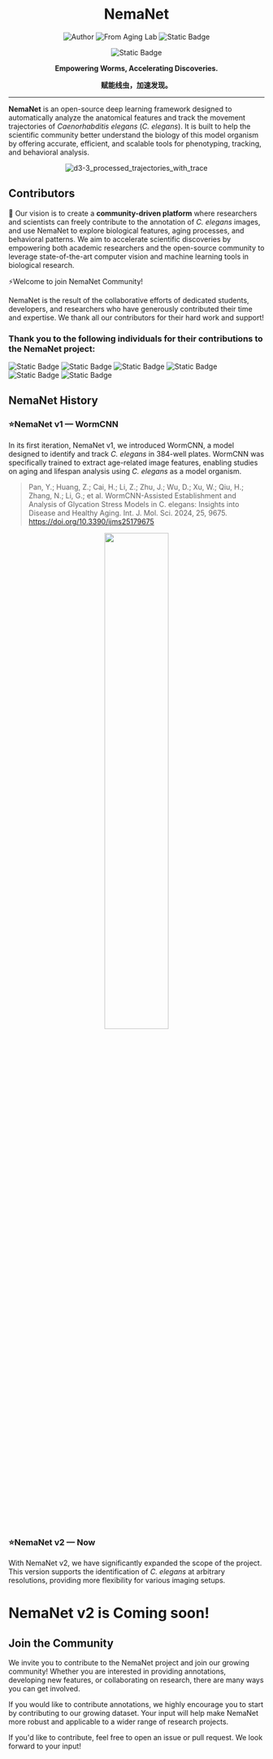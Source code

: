 <h1 align="center">NemaNet</h1>

<p align="center">
  <img src="https://img.shields.io/badge/Author-Yan_Pan-green" alt="Author">
  <img src="https://img.shields.io/badge/From-Aging_Lab--UESTC-blue?style=flat" alt="From Aging Lab">
  <img alt="Static Badge" src="https://img.shields.io/badge/Mail-yanpan%40zohomail.com-red?style=flat">

</p>

<p align="center">
<img alt="Static Badge" src="https://img.shields.io/badge/Contributors-NemaNet%20Community-black?style=for-the-badge" >
</p>



<p align="center"><strong>Empowering Worms, Accelerating Discoveries.</strong></p>
<p align="center"><strong>赋能线虫，加速发现。</strong></p>

<p align="center">
<!--  <img src="https://github.com/user-attachments/assets/ead0081c-f32e-4c98-8fe9-0e2174af19e2" alt="d3-3_processed_trajectories_with_trace" width="20%" /> -->
</p>


------------------------------------

 
**NemaNet** is an open-source deep learning framework designed to automatically analyze the anatomical features and track the movement trajectories of _Caenorhabditis elegans_ (_C. elegans_). It is built to help the scientific community better understand the biology of this model organism by offering accurate, efficient, and scalable tools for phenotyping, tracking, and behavioral analysis.


<p align="center">
  <img src="https://github.com/user-attachments/assets/49c3b921-b0b2-45d3-8d10-29c8e2dc39e9" alt="d3-3_processed_trajectories_with_trace" />
</p>

## Contributors
💬 Our vision is to create a **community-driven platform** where researchers and scientists can freely contribute to the annotation of _C. elegans_ images, and use NemaNet to explore biological features, aging processes, and behavioral patterns. We aim to accelerate scientific discoveries by empowering both academic researchers and the open-source community to leverage state-of-the-art computer vision and machine learning tools in biological research.

⚡Welcome to join NemaNet Community!

NemaNet is the result of the collaborative efforts of dedicated students, developers, and researchers who have generously contributed their time and expertise. We thank all our contributors for their hard work and support!

###  Thank you to the following individuals for their contributions to the NemaNet project:
![Static Badge](https://img.shields.io/badge/Yiwen_Gong-green?style=plastic)
![Static Badge](https://img.shields.io/badge/Yan_Pan-blue?style=plastic)
![Static Badge](https://img.shields.io/badge/Hexiang_Qiu-red?style=plastic)
![Static Badge](https://img.shields.io/badge/Dan_Wu-black?style=plastic)
![Static Badge](https://img.shields.io/badge/Zhiru_Li-orange?style=plastic)
![Static Badge](https://img.shields.io/badge/Yutong_Li-yellow?style=plastic)

## NemaNet History
### ⭐NemaNet v1 — WormCNN
In its first iteration, NemaNet v1, we introduced WormCNN, a model designed to identify and track _C. elegans_ in 384-well plates. WormCNN was specifically trained to extract age-related image features, enabling studies on aging and lifespan analysis using _C. elegans_ as a model organism.
> Pan, Y.; Huang, Z.; Cai, H.; Li, Z.; Zhu, J.; Wu, D.; Xu, W.; Qiu, H.; Zhang, N.; Li, G.; et al. WormCNN-Assisted Establishment and Analysis of Glycation Stress Models in C. elegans: Insights into Disease and Healthy Aging. Int. J. Mol. Sci. 2024, 25, 9675. https://doi.org/10.3390/ijms25179675


<p align="center">
  <img src="https://github.com/user-attachments/assets/9184a0e4-259a-49b9-9052-1f133dd1d032" width="50%" />
</p>



### ⭐NemaNet v2 — Now
With NemaNet v2, we have significantly expanded the scope of the project. This version supports the identification of _C. elegans_ at arbitrary resolutions, providing more flexibility for various imaging setups. 
# NemaNet v2 is Coming soon!



## Join the Community
We invite you to contribute to the NemaNet project and join our growing community! Whether you are interested in providing annotations, developing new features, or collaborating on research, there are many ways you can get involved.

If you would like to contribute annotations, we highly encourage you to start by contributing to our growing dataset. Your input will help make NemaNet more robust and applicable to a wider range of research projects.

If you'd like to contribute, feel free to open an issue or pull request. We look forward to your input!
